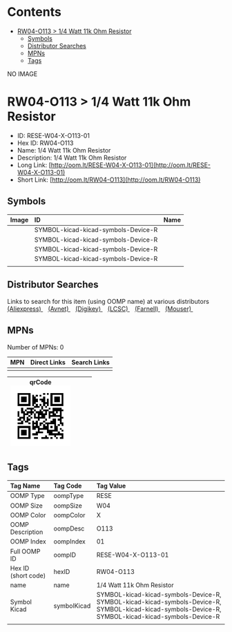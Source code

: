 



Contents
========

* [RW04-O113 > 1/4 Watt 11k Ohm Resistor](#rw04-o113--14-watt-11k-ohm-resistor)
	* [Symbols](#symbols)
	* [Distributor Searches](#distributor-searches)
	* [MPNs](#mpns)
	* [Tags](#tags)
  
NO IMAGE  
# RW04-O113 > 1/4 Watt 11k Ohm Resistor

- ID: RESE-W04-X-O113-01
- Hex ID: RW04-O113
- Name: 1/4 Watt 11k Ohm Resistor
- Description: 1/4 Watt 11k Ohm Resistor
- Long Link: [http://oom.lt/RESE-W04-X-O113-01](http://oom.lt/RESE-W04-X-O113-01)
- Short Link: [http://oom.lt/RW04-O113](http://oom.lt/RW04-O113)

## Symbols
  

|Image|ID|Name|
| :--- | :--- | :--- |
|![]()|SYMBOL-kicad-kicad-symbols-Device-R||
|![]()|SYMBOL-kicad-kicad-symbols-Device-R||
|![]()|SYMBOL-kicad-kicad-symbols-Device-R||
|![]()|SYMBOL-kicad-kicad-symbols-Device-R||
||||

## Distributor Searches
  
Links to search for this item (using OOMP name) at various distributors  
[(Aliexpress) ](https://www.aliexpress.com/wholesale?SearchText=11171/4+Watt+11k+Ohm+Resistor)&nbsp;&nbsp;&nbsp;[(Avnet) ](https://www.avnet.com/shop/us/search/1/4+Watt+11k+Ohm+Resistor)&nbsp;&nbsp;&nbsp;[(Digikey) ](https://www.digikey.co.uk/en/products/result?s=1/4+Watt+11k+Ohm+Resistor)&nbsp;&nbsp;&nbsp;[(LCSC) ](https://www.lcsc.com/search?q=1/4+Watt+11k+Ohm+Resistor)&nbsp;&nbsp;&nbsp;[(Farnell) ](https://uk.farnell.com/search?st=1/4+Watt+11k+Ohm+Resistor)&nbsp;&nbsp;&nbsp;[(Mouser) ](https://www.mouser.com/c/?q=1/4+Watt+11k+Ohm+Resistor)&nbsp;&nbsp;&nbsp;
## MPNs
  
Number of MPNs: 0  

|MPN|Direct Links|Search Links|
| :--- | :--- | :--- |
||||
  

|qrCode<br>[![](https://raw.githubusercontent.com/oomlout/oomlout_OOMP_parts_V2/main/RESE/W04/X/O113/01/qrCode_140.png)](https://github.com/oomlout/oomlout_OOMP_parts_V2/tree/main/RESE/W04/X/O113/01/qrCode.png)||||
| :---: | :---: | :---: | :---: |

## Tags
  

|Tag Name|Tag Code|Tag Value|
| :--- | :--- | :--- |
|OOMP Type|oompType|RESE|
|OOMP Size|oompSize|W04|
|OOMP Color|oompColor|X|
|OOMP Description|oompDesc|O113|
|OOMP Index|oompIndex|01|
|Full OOMP ID|oompID|RESE-W04-X-O113-01|
|Hex ID (short code)|hexID|RW04-O113|
|name|name|1/4 Watt 11k Ohm Resistor|
|Symbol Kicad|symbolKicad|SYMBOL-kicad-kicad-symbols-Device-R, SYMBOL-kicad-kicad-symbols-Device-R, SYMBOL-kicad-kicad-symbols-Device-R, SYMBOL-kicad-kicad-symbols-Device-R|
||||
